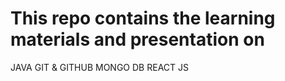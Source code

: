 # This repo contains the learning materials and presentation on
JAVA
GIT & GITHUB
MONGO DB
REACT JS


